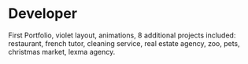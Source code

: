 # Developer
First Portfolio, violet layout, animations, 8 additional projects included:  
restaurant, french tutor, cleaning service, real estate agency, zoo, pets, christmas market, lexma agency. 
